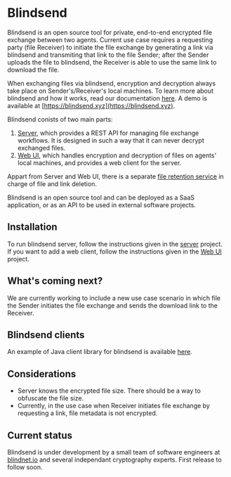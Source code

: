 # Blindsend

Blindsend is an open source tool for private, end-to-end encrypted file exchange between two agents. Current use case requires a requesting party (file Receiver) to initiate the file exchange by generating a link via blindsend and transmiting that link to the file Sender; after the Sender uploads the file to blindsend, the Receiver is able to use the same link to download the file. 

When exchanging files via blindsend, encryption and decryption always take place on Sender's/Receiver's local machines. To learn more about blindsend and how it works, read our documentation [here](https://developer.blindnet.io/blindsend/). A demo is available at [https://blindsend.xyz](https://blindsend.xyz).

Blindsend conists of two main parts:
1. [Server](https://github.com/blindnet-io/blindsend-be), which provides a REST API for managing file exchange workflows. It is designed in such a way that it can never decrypt exchanged files.
2. [Web UI](https://github.com/blindnet-io/blindsend-fe), which handles encryption and decryption of files on agents' local machines, and provides a web client for the server.

Appart from Server and Web UI, there is a separate [file retention service](https://github.com/blindnet-io/file-retention) in charge of file and link deletion.

Blindsend is an open source tool and can be deployed as a SaaS application, or as an API to be used in external software projects. 

## Installation

To run blindsend server, follow the instructions given in the [server](https://github.com/blindnet-io/blindsend-be/) project.  
If you want to add a web client, follow the instructions given in the [Web UI](https://github.com/blindnet-io/blindsend-fe/) project. 

## What's coming next?

We are currently working to include a new use case scenario in which file the Sender initiates the file exchange and sends the download link to the Receiver.

## Blindsend clients

An example of Java client library for blindsend is available [here](https://github.com/blindnet-io/blindsend-java-lib).

## Considerations

- Server knows the encrypted file size. There should be a way to obfuscate the file size.
- Currently, in the use case when Receiver initiates file exchange by requesting a link, file metadata is not encrypted.

## Current status

Blindsend is under development by a small team of software engineers at [blindnet.io](https://blindnet.io/) and several independant cryptography experts. First release to follow soon.